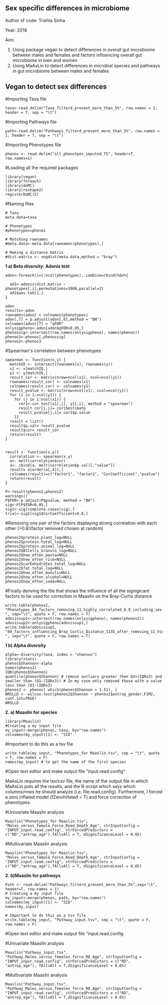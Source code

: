 Sex specific differences in microbiome
-------------
Author of code: Trishla Sinha

Year: 2018

Aim: 
1) Using package vegan to detect differences in overall gut microbiome between males and females and factors influencing overall gut microbiome in men and women
2) Using MaAsLin to detect differences in microbial species and pathways in gut microbiome between males and females 


Vegan to detect sex differences
-------------

#Importing Taxa file

```
taxa<-read.delim("Taxa_filterd_present_more_than_5%", row.names = 1, header = T, sep = "\t")
```
#Importing Pathways file
```
path<-read.delim("Pathways_filterd_present_more_than_5%", row.names = 1, header = T, sep = "\t")
```
#Importing Phenotypes file
```
phenos <- read.delim("all_phenotpes_imputed_TS", header=T, row.names=1)
```

#Loading all the required packages
```
library(vegan)
library(foreach)
library(doMC)
library(reshape2)
registerDoMC(2)
```

#Naming files
```
# Taxa 
meta.data=taxa

# Phenotypes 
#phenotypes=phenos

# Matching rownames
#meta.data<-meta.data[rownames(phenotypes),]

# Making a distance matrix 
#dist.matrix <- vegdist(meta.data,method = "bray")
```
**1 a) Beta diversity: Adonis test**
```
adon<-foreach(i=1:ncol(phenotypes),.combine=rbind)%do%{
  
  ad1<-adonis(dist.matrix ~ phenotypes[,i],permutations=1000,parallel=2)
  ad1$aov.tab[1,]
}

adon
results<-adon
rownames(adon) = colnames(phenotypes)
adon[,7] = p.adjust(adon[,6],method = "BH")
colnames(adon)[7] = "qFDR"
onlysigpheno<-adon[adon$qFDR<0.05,]
phenossig<-intersect(row.names(onlysigpheno), names(phenos))
phenos3<-phenos[,phenossig]
phenos2<-phenos3
```
#Spearman's correlation between phenotypes
```
spearman <- function(x,y) {
  matchID <- intersect(rownames(x), rownames(y))
  x1 <- x[matchID,]
  y1 <- y[matchID,]
  result_cor <- matrix(nrow=ncol(x1), ncol=ncol(y1))
  rownames(result_cor) <- colnames(x1)
  colnames(result_cor) <- colnames(y1)
  result_pvalue <- matrix(nrow=ncol(x1), ncol=ncol(y1))
  for (i in 1:ncol(y1)) {
    for (j in 1:ncol(x1)) {
      cor1<-cor.test(x1[,j], y1[,i], method = "spearman")
      result_cor[j,i]= cor1$estimate 
      result_pvalue[j,i]= cor1$p.value
    }}
  result = list()
  result$p.val= result_pvalue
  result$cor= result_cor
  return(result)
}


result <- function(x,y){
  correlation <- spearman(x,y)
  a<- melt(correlation$cor) 
  a<- cbind(a, melt(correlation$p.val)[,"value"])
  result= a[order(a[,4]),]
  colnames(result)=c("factor1", "factor2", "CorCoefficient","pvalue")
  return(result)
}

P<-result(phenos2,phenos2)
warnings()
P$FDR<-p.adjust(P$pvalue, method = "BH")
sig<-P[P$FDR<0.05,]
sig1<-sig[complete.cases(sig),]
trial<-sig1[sig1$CorCoefficient>0.8,]
```
#Removing one pair of the factors displaying strong correlation with each other (>0.8)(factor removed chosen at random)
```
phenos2$protein.plant_log=NULL
phenos2$protein.total_log=NULL
phenos2$protein.animal_log=NULL
phenos2$BlCells_Granulo_log=NULL
phenos2$how_often_pasta=NULL
phenos2$how_often_rice=NULL
phenos2$carbohydrates.total_log=NULL
phenos2$fat.total_log=NULL
phenos2$how_often_muesli=NULL
phenos2$how_often_alcohol=NULL
phenos2$how_often_soda=NULL

```
#Finally deriving the file that shows the influence of all the signigicant factors to be used for correction in Maaslin on the Bray-Curtis distance
```
write.table(phenos2, "Phenotypes_84_factors_removing_11_highly_correlated_0.8_including_sex ", sep="\t", quote = F, row.names = T)
adosissup1<-intersect(row.names(onlysigpheno), names(phenos2))
adosissup2<-onlysigpheno[adosissup1,]
write.table(adosissup2, "84_factors_influencing_Bray_Curtis_Distance_1135_after_removing_11_highly_correlated_0.8_including_sex ", sep="\t", quote = F, row.names = T)

```
**1 b) Alpha diversity**
```
alpha<-diversity(taxa, index = "shannon")
library(stats)
phenos$Shannon<-alpha
names(phenos2)
IQR(phenos$Shannon)
quantile(phenos$Shannon) # remove outliers greater then Q3+(IQRx3) and smaller than (Q1-(IQRx3)) # In my case only removed those with a value less than (Q1-(IQRx3)
phenos2 <- phenos[ which(phenos$Shannon > 1.51), ]
WRSLLD <- wilcox.test(phenos2$Shannon ~ phenos2$antrop_gender.F1M2, conf.int=TRUE)
WRSLLD
```

**2. a)  Maaslin for species**

```
library(Maaslin)
#Creating a my input file 
my_input<-merge(phenos, taxa, by="row.names")
colnames(my_input)[1] <- "SID"
```

#Important to do this as a tsv file
```
write.table(my_input, "Phenotypes_for Maaslin.tsv", sep = "\t", quote = F, row.names = F)
names(my_input) # to get the name of the first species 

```

#Open text editor and make output file "input.read.config"

MaAsLin requires the tsv/csv file, the name of the output file in which MaAsLin puts all the results, and the R-script which says which columns/rows he should analyze (i.e. file.read.config). Furthermore, I forced a zero inflated model (fZeroInlfated = T) and force correction of phenotypes.

#Univariate Maaslin analysis
```
Maaslin("Phenotypes_for Maaslin.tsv", "Males_versus_female_Force_Read_Depth_Age", strInputConfig = "INPUT_input.read.config", strForcedPredictors = c("RD","antrop_age"),fAllvAll = T, dSignificanceLevel = 0.05)
```
#Multivariate Maaslin analysis
```
Maaslin("Phenotypes_for Maaslin.tsv", "Males_versus_female_Force_Read_Depth_Age", strInputConfig = "INPUT_input.read.config", strForcedPredictors = c("RD","antrop_age"),fAllvAll = T, dSignificanceLevel = 0.05)
```

**2. b)Maaslin for pathways**

```
Path <- read.delim("Pathways_filterd_present_more_than_5%",sep="\t", header=T, row.names = 1)
# Creating a my input file 
my_input<-merge(phenos, path, by="row.names")
colnames(my_input)[1] <- "SID"
names(my_input)

# Important to do this as a tsv file
write.table(my_input, "Pathway_input.tsv", sep = "\t", quote = F, row.names = F)
```
#Open text editor and make output file "input.read.config

#Univariate Maaslin analysis
```
Maaslin("Pathway_input.tsv", "Pathway_Males_versus_females_force_RD_Age", strInputConfig = "INPUT_input.read.config", strForcedPredictors = c("RD", "antrop_age"), fAllvAll = T,dSignificanceLevel = 0.05)
```
#Multivariate Maaslin analysis
```
Maaslin("Pathway_input.tsv", "Pathway_Males_versus_females_force_RD_Age", strInputConfig = "INPUT_input.read.config", strForcedPredictors = c("RD", "antrop_age"), fAllvAll = T,dSignificanceLevel = 0.05)
```



